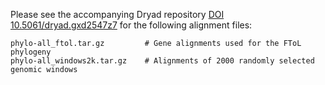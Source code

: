 Please see the accompanying Dryad repository [DOI 10.5061/dryad.gxd2547z7](https://doi.org/10.5061/dryad.gxd2547z7) for the following alignment files:


```
phylo-all_ftol.tar.gz         # Gene alignments used for the FToL phylogeny
phylo-all_windows2k.tar.gz    # Alignments of 2000 randomly selected genomic windows
```

